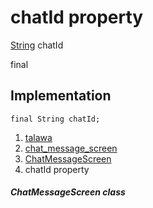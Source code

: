 
<div>

# chatId property

</div>


[String](https://api.flutter.dev/flutter/dart-core/String-class.html)
chatId


final




## Implementation

``` language-dart
final String chatId;
```







1.  [talawa](../../index.md)
2.  [chat_message_screen](../../views_after_auth_screens_chat_chat_message_screen/)
3.  [ChatMessageScreen](../../views_after_auth_screens_chat_chat_message_screen/ChatMessageScreen-class.md)
4.  chatId property

##### ChatMessageScreen class







